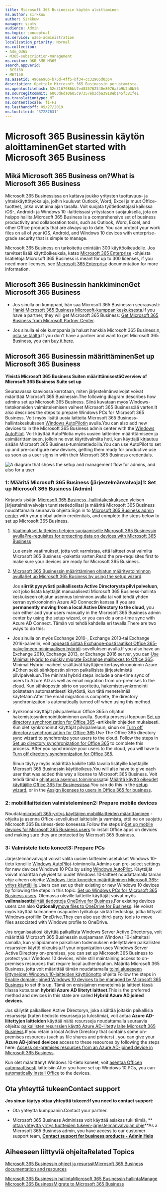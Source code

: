 ```yaml
---
title: Microsoft 365 Businessin käytön aloittaminen
ms.author: sirkkuw
author: Sirkkuw
manager: scotv
audience: Admin
ms.topic: conceptual
ms.service: o365-administration
localization_priority: Normal
ms.collection:
- Adm_O365
- M365-subscription-management
ms.custom: OKR_SMB_M365
search.appverid:
- BCS160
- MET150
ms.assetid: 496e690b-b75d-4ff5-bf34-cc32905d0364
description: Opettele Microsoft 365 Businessin perustamista.
ms.openlocfilehash: 52e3167986bb7ed835762540e8076a3b9b2a0b56
ms.sourcegitcommit: 6003d6da0a85c97357eb3dba3918eb145f381fe1
ms.translationtype: MT
ms.contentlocale: fi-FI
ms.lasthandoff: 09/27/2019
ms.locfileid: "37287631"
---
```

# <a name="get-started-with-microsoft-365-business"></a><span data-ttu-id="99a2a-103">Microsoft 365 Businessin käytön aloittaminen</span><span class="sxs-lookup"><span data-stu-id="99a2a-103">Get started with Microsoft 365 Business</span></span>

## <a name="what-is-microsoft-365-business"></a><span data-ttu-id="99a2a-104">Mikä Microsoft 365 Business on?</span><span class="sxs-lookup"><span data-stu-id="99a2a-104">What is Microsoft 365 Business</span></span>

<span data-ttu-id="99a2a-p101">Microsoft 365 Businessissa on kattava joukko yritysten tuottavuus- ja yhteiskäyttötyökaluja, joihin kuuluvat Outlook, Word, Excel ja muut Office-tuotteet, jotka ovat aina ajan tasalla. Voit suojata työtiedostojasi kaikissa iOS-, Android- ja Windows 10 -laitteissasi yritystason suojauksella, jota on helppo hallita.</span><span class="sxs-lookup"><span data-stu-id="99a2a-p101">Microsoft 365 Business is a comprehensive set of business productivity and collaboration tools, such as Outlook, Word, Excel, and other Office products that are always up to date. You can protect your work files on all of your iOS, Android, and Windows 10 devices with enterprise-grade security that is simple to manage.</span></span>
  
<span data-ttu-id="99a2a-107">Microsoft 365 Business on tarkoitettu enintään 300 käyttöoikeudelle. Jos tarvitset lisää käyttöoikeuksia, katso [Microsoft 365 Enterprise](https://go.microsoft.com/fwlink/p/?linkid=860986) -ohjeista lisätietoja.</span><span class="sxs-lookup"><span data-stu-id="99a2a-107">Microsoft 365 Business is meant for up to 300 licenses, if you need more licenses, see [Microsoft 365 Enterprise](https://go.microsoft.com/fwlink/p/?linkid=860986) documentation for more information.</span></span> 
  
## <a name="get-microsoft-365-business"></a><span data-ttu-id="99a2a-108">Microsoft 365 Businessin hankkiminen</span><span class="sxs-lookup"><span data-stu-id="99a2a-108">Get Microsoft 365 Business</span></span>

- <span data-ttu-id="99a2a-109">Jos sinulla on kumppani, hän saa Microsoft 365 Business:n seuraavasti: [Hanki Microsoft 365 Business Microsoft-kumppanikeskuksesta](get-microsoft-365-business.md).</span><span class="sxs-lookup"><span data-stu-id="99a2a-109">If you have a partner, they will get Microsoft 365 Business: [Get Microsoft 365 Business from Microsoft Partner Center](get-microsoft-365-business.md).</span></span>
    
- <span data-ttu-id="99a2a-110">Jos sinulla ei ole kumppania ja haluat hankkia Microsoft 365 Business:n, [osta se täältä](https://www.microsoft.com/en-us/microsoft-365/business).</span><span class="sxs-lookup"><span data-stu-id="99a2a-110">If you don't have a partner and want to get Microsoft 365 Business, you can [buy it here](https://www.microsoft.com/en-us/microsoft-365/business).</span></span>
    
## <a name="set-up-microsoft-365-business"></a><span data-ttu-id="99a2a-111">Microsoft 365 Businessin määrittäminen</span><span class="sxs-lookup"><span data-stu-id="99a2a-111">Set up Microsoft 365 Business</span></span>

 <span data-ttu-id="99a2a-112">**Yleistä Microsoft 365 Business Suiten määrittämisestä**</span><span class="sxs-lookup"><span data-stu-id="99a2a-112">**Overview of Microsoft 365 Business Suite set up**</span></span>
  
<span data-ttu-id="99a2a-113">Seuraavassa kaaviossa kerrotaan, miten järjestelmänvalvojat voivat määrittää Microsoft 365 Businessin.</span><span class="sxs-lookup"><span data-stu-id="99a2a-113">The following diagram describes how admins set up Microsoft 365 Business.</span></span> <span data-ttu-id="99a2a-114">Siinä kuvataan myös Windows-tietokoneiden valmistelemisen vaiheet Microsoft 365 Business:ää varten.</span><span class="sxs-lookup"><span data-stu-id="99a2a-114">It also describes the steps to prepare Windows PCs for Microsoft 365 Business.</span></span> <span data-ttu-id="99a2a-115">Voit myös lisätä uusia laitteita Microsoft 365 Business-hallintakeskukseen [Windows AutoPilotin](add-autopilot-devices-and-profile.md) avulla.</span><span class="sxs-lookup"><span data-stu-id="99a2a-115">You can also add new devices to in the Microsoft 365 Business admin center with the [Windows AutoPilot](add-autopilot-devices-and-profile.md).</span></span> <span data-ttu-id="99a2a-116">Voit käyttää AutoPilotia myös uusien laitteiden määrittämiseen ja esimäärittämiseen, jolloin ne ovat käyttövalmiita heti, kun käyttäjä kirjautuu sisään Microsoft 365 Business-tunnistetiedoilla.</span><span class="sxs-lookup"><span data-stu-id="99a2a-116">You can use AutoPilot to set up and pre-configure new devices, getting them ready for productive use as soon as a user signs in with their Microsoft 365 Business credentials.</span></span>
  
![A diagram that shows the setup and management flow for admins, and also for a user](media/249f81fc-7e79-44c7-8425-3a0b7b651c3b.png)
  
### <a name="1-set-up-microsoft-365-business-admin"></a><span data-ttu-id="99a2a-118">1: Määritä Microsoft 365 Business (järjestelmänvalvoja)</span><span class="sxs-lookup"><span data-stu-id="99a2a-118">1: Set up Microsoft 365 Business (Admin)</span></span>

<span data-ttu-id="99a2a-119">Kirjaudu sisään [Microsoft 365 Business -hallintakeskukseen](https://portal.office.com/adminportal/home) yleisen järjestelmänvalvojan tunnistetiedoillasi ja määritä Microsoft 365 Business noudattamalla seuraavia ohjeita.</span><span class="sxs-lookup"><span data-stu-id="99a2a-119">Sign in to [Microsoft 365 Business admin center](https://portal.office.com/adminportal/home) with your global admin credentials, and complete the steps below to set up Microsoft 365 Business.</span></span> 
  
1. [<span data-ttu-id="99a2a-120">Vaatimukset laitteiden tietojen suojaamiselle Microsoft 365 Businessin avulla</span><span class="sxs-lookup"><span data-stu-id="99a2a-120">Pre-requisites for protecting data on devices with Microsoft 365 Business</span></span>](pre-requisites-for-data-protection.md)
    
    <span data-ttu-id="99a2a-121">Lue ensin vaatimukset, jotta voit varmistaa, että laitteet ovat valmiita Microsoft 365 Business -pakettia varten.</span><span class="sxs-lookup"><span data-stu-id="99a2a-121">Read the pre-requisites first to make sure your devices are ready for Microsoft 365 Business.</span></span>
    
2. [<span data-ttu-id="99a2a-122">Microsoft 365 Businessin määrittäminen ohjatun määritystoiminnon avulla</span><span class="sxs-lookup"><span data-stu-id="99a2a-122">Set up Microsoft 365 Business by using the setup wizard</span></span>](set-up.md)
    
    <span data-ttu-id="99a2a-123">Jos **siirrät pysyvästi paikallisesta Active Directorysta pilvi palveluun**, voit joko lisätä käyttäjät manuaalisesti Microsoft 365 Business-hallinta keskukseen ohjatun asennus toiminnon avulla tai voit tehdä yhden kerran synkronoinnin Azure AD Connectin kanssa.</span><span class="sxs-lookup"><span data-stu-id="99a2a-123">If you are **permanently moving from a local Active Directory to the cloud**, you can either add your users manually in the Microsoft 365 Business admin center by using the setup wizard, or you can do a one-time sync with Azure AD Connect.</span></span> <span data-ttu-id="99a2a-124">Tämän voi tehdä kahdella eri tavalla:</span><span class="sxs-lookup"><span data-stu-id="99a2a-124">There are two ways to do this:</span></span> 
    
  - <span data-ttu-id="99a2a-125">Jos sinulla on myös Exchange 2010-, Exchange 2013-tai Exchange 2016-palvelin, voit [nopeasti siirtää Exchange-posti laatikot Office 365-palvelimeen minimaalisen hybridi](https://support.office.com/article/fdecceed-0702-4af3-85be-f2a0013937ef)-sovelluksen avulla.</span><span class="sxs-lookup"><span data-stu-id="99a2a-125">If you also have an Exchange 2010, Exchange 2013, or Exchange 2016 server, you can [Use Minimal Hybrid to quickly migrate Exchange mailboxes to Office 365](https://support.office.com/article/fdecceed-0702-4af3-85be-f2a0013937ef).</span></span> <span data-ttu-id="99a2a-126">Minimal Hybrid -vaiheet sisältävät käyttäjien kertasynkronoinnin Azure AD:hen sekä sähköpostin siirron paikallisista järjestelmistä pilvipalveluun.</span><span class="sxs-lookup"><span data-stu-id="99a2a-126">The minimal hybrid steps include a one-time sync of users to Azure AD as well as email migration from on-premises to the cloud.</span></span> <span data-ttu-id="99a2a-127">Kun sähköpostin siirto on suoritettu, hakemistosynkronointi poistetaan automaattisesti käytöstä, kun tätä menetelmää käytetään.</span><span class="sxs-lookup"><span data-stu-id="99a2a-127">After the email migration is complete, the directory synchronization is automatically turned off when using this method.</span></span>
    
  - <span data-ttu-id="99a2a-p105">Synkronoi käyttäjät pilvipalveluun Office 365:n ohjatun hakemistosynkronointitoiminnon avulla. Suorita prosessi loppuun [Set up directory synchronization for Office 365](https://support.office.com/article/1b3b5318-6977-42ed-b5c7-96fa74b08846) -artikkelin ohjeiden mukaisesti. Kun olet synkronoinut käyttäjät pilvipalveluun, sinun on [Turn off directory synchronization for Office 365](https://support.office.com/article/ee5f861e-bd48-4267-83d1-a4ead4b4a00d).</span><span class="sxs-lookup"><span data-stu-id="99a2a-p105">Use The Office 365 directory sync wizard to synchronize your users to the cloud. Follow the steps in [Set up directory synchronization for Office 365](https://support.office.com/article/1b3b5318-6977-42ed-b5c7-96fa74b08846) to complete this process. After you synchronize your users to the cloud, you will have to [Turn off directory synchronization for Office 365](https://support.office.com/article/ee5f861e-bd48-4267-83d1-a4ead4b4a00d).</span></span>
    
    <span data-ttu-id="99a2a-131">Sinun täytyy myös määrittää kaikille tällä tavalla lisätyille käyttäjille Microsoft 365 Businessin käyttöoikeus.</span><span class="sxs-lookup"><span data-stu-id="99a2a-131">You will also have to give each user that was added this way a license to Microsoft 365 Business.</span></span> <span data-ttu-id="99a2a-132">Voit tehdä tämän [ohjatussa asennus toiminnossa](set-up.md)tai [Määritä käyttö oikeudet käyttäjille Office 365 for Businessissa](https://support.office.com/article/997596B5-4173-4627-B915-36ABAC6786DC).</span><span class="sxs-lookup"><span data-stu-id="99a2a-132">You can do this in the [setup wizard](set-up.md), or in the [Assign licenses to users in Office 365 for business](https://support.office.com/article/997596B5-4173-4627-B915-36ABAC6786DC).</span></span>
    
### <a name="2-prepare-mobile-devices"></a><span data-ttu-id="99a2a-133">2: mobiililaitteiden valmisteleminen</span><span class="sxs-lookup"><span data-stu-id="99a2a-133">2: Prepare mobile devices</span></span>

<span data-ttu-id="99a2a-134">Noudata[microsoft 365-yritys käyttäjien mobiililaitteiden määrittäminen](set-up-mobile-devices.md) -ohjeita ja asenna Office-sovellukset laitteisiin ja varmista, että ne on suojattu Microsoft 365 Business-tieto koneessa.</span><span class="sxs-lookup"><span data-stu-id="99a2a-134">Follow the steps in[Set up mobile devices for Microsoft 365 Business users](set-up-mobile-devices.md) to install Office apps on devices and making sure they are protected by Microsoft 365 Business.</span></span> 
  
### <a name="3-prepare-pcs"></a><span data-ttu-id="99a2a-135">3: Valmistele tieto koneet</span><span class="sxs-lookup"><span data-stu-id="99a2a-135">3: Prepare PCs</span></span>

<span data-ttu-id="99a2a-136">Järjestelmänvalvojat voivat valita uusien laitteiden asetukset Windows 10-tieto koneille [Windows AutoPilot](add-autopilot-devices-and-profile.md)-toiminnolla.</span><span class="sxs-lookup"><span data-stu-id="99a2a-136">Admins can pre-select settings for new devices Windows 10 PCs by using [Windows AutoPilot](add-autopilot-devices-and-profile.md).</span></span> <span data-ttu-id="99a2a-137">Käyttäjät voivat määrittää nykyiset tai uudet Windows 10-laitteet noudattamalla tämän ohje aiheen ohjeita: [Windows-tieto koneiden määrittäminen Microsoft 365-yritys käyttäjille](set-up-windows-devices.md).</span><span class="sxs-lookup"><span data-stu-id="99a2a-137">Users can set up their existing or new Windows 10 devices by following the steps in this topic: [Set up Windows PCs for Microsoft 365 Business users](set-up-windows-devices.md).</span></span> <span data-ttu-id="99a2a-138">Olemassa oleville laitteille käyttäjät voivat myös **valinnaisesti**[siirtää tiedostoja OneDrive for Business](move-files-to-onedrive.md).</span><span class="sxs-lookup"><span data-stu-id="99a2a-138">For existing devices users can also **Optionally**[move files to OneDrive for Business](move-files-to-onedrive.md).</span></span> <span data-ttu-id="99a2a-139">He voivat myös käyttää kolmannen osapuolen työkaluja siirtää tiedostoja, jotka liittyvät Windows-profiilin OneDrive.</span><span class="sxs-lookup"><span data-stu-id="99a2a-139">They can also use third-party tools to move files associated with Windows profile to OneDrive.</span></span>
  
<span data-ttu-id="99a2a-140">Jos organisaatiosi käyttää paikallista Windows Server Active Directorya, voit määrittää Microsoft 365 Businessin suojaamaan Windows 10-laitteitasi samalla, kun ylläpidämme paikallisen todennuksen edellyttävien paikallisten resurssien käyttö oikeuksia.</span><span class="sxs-lookup"><span data-stu-id="99a2a-140">If your organization uses Windows Server Active Directory on-premises, you can set up Microsoft 365 Business to protect your Windows 10 devices, while still maintaining access to on-premises resources that require local authentication.</span></span> <span data-ttu-id="99a2a-141">Määritä Microsoft 365 Business, jotta voit määrittää tämän noudattamalla [toimi alueeseen liittyneiden Windows 10-laitteiden käyttöönotto](manage-windows-devices.md) ohjeita.</span><span class="sxs-lookup"><span data-stu-id="99a2a-141">Follow the steps in [Enable domain-joined Windows 10 devices to be managed by Microsoft 365 Business](manage-windows-devices.md) to set this up.</span></span> <span data-ttu-id="99a2a-142">Tämä on ensisijainen menetelmä ja laitteet tässä tilassa kutsutaan **hybridi Azure AD liitetyt laitteet**.</span><span class="sxs-lookup"><span data-stu-id="99a2a-142">This is the preferred method and devices in this state are called **Hybrid Azure AD joined devices**.</span></span> 
  
<span data-ttu-id="99a2a-143">Jos säilytät paikallisen Active Directoryn, joka sisältää joitakin paikallisia resursseja (kuten tiedosto resursseja ja tulostimia), voit antaa **Azure AD-liitettyjen laitteiden** käyttää näitä resursseja noudattamalla seuraavia ohjeita: [paikallisten resurssien käyttö Azure AD-liitetty laite Microsoft 365 Business](access-resources.md).</span><span class="sxs-lookup"><span data-stu-id="99a2a-143">If you retain a local Active Directory that contains some on-premises resources (such as file shares and printers) , you can give your **Azure AD-joined devices** access to these resources by following the steps here: [Access on-premises resources from an Azure AD-joined device in Microsoft 365 Business](access-resources.md).</span></span>
  
<span data-ttu-id="99a2a-144">Kun olet määrittänyt Windows 10-tieto koneet, voit [asentaa Officen automaattisesti](auto-install-or-uninstall-office.md) laitteisiin.</span><span class="sxs-lookup"><span data-stu-id="99a2a-144">After you have set up Windows 10 PCs, you can [automatically install Office](auto-install-or-uninstall-office.md) to the devices.</span></span> 
  
## <a name="contact-support"></a><span data-ttu-id="99a2a-145">Ota yhteyttä tukeen</span><span class="sxs-lookup"><span data-stu-id="99a2a-145">Contact support</span></span>

 <span data-ttu-id="99a2a-146">**Jos sinun täytyy ottaa yhteyttä tukeen:**</span><span class="sxs-lookup"><span data-stu-id="99a2a-146">**If you need to contact support:**</span></span>
  
- <span data-ttu-id="99a2a-147">Ota yhteyttä kumppaniin.</span><span class="sxs-lookup"><span data-stu-id="99a2a-147">Contact your partner.</span></span>
    
- <span data-ttu-id="99a2a-148">Microsoft 365 Business Adminissa voit käyttää asiakas tuki tiimiä, \*\* [ottaa yhteyttä yritys tuotteiden tukeen-järjestelmänvalvojan ohje](https://support.office.com/article/32a17ca7-6fa0-4870-8a8d-e25ba4ccfd4b)\*\*</span><span class="sxs-lookup"><span data-stu-id="99a2a-148">As a Microsoft 365 Business admin, you have access to our customer support team, **[Contact support for business products - Admin Help](https://support.office.com/article/32a17ca7-6fa0-4870-8a8d-e25ba4ccfd4b)**</span></span>
    
## <a name="related-topics"></a><span data-ttu-id="99a2a-149">Aiheeseen liittyviä ohjeita</span><span class="sxs-lookup"><span data-stu-id="99a2a-149">Related Topics</span></span>
[<span data-ttu-id="99a2a-150">Microsoft 365 Businessin ohjeet ja resurssit</span><span class="sxs-lookup"><span data-stu-id="99a2a-150">Microsoft 365 Business documentation and resources</span></span>](https://go.microsoft.com/fwlink/p/?linkid=853701)
  
<span data-ttu-id="99a2a-151">[Microsoft 365 Businessin hallinta](manage.md)[Microsoft 365 Businessin hallinta](migrate-to-microsoft-365-business.md)</span><span class="sxs-lookup"><span data-stu-id="99a2a-151">[Manage Microsoft 365 Business](manage.md)[Migrate to Microsoft 365 Business](migrate-to-microsoft-365-business.md)</span></span>
  

